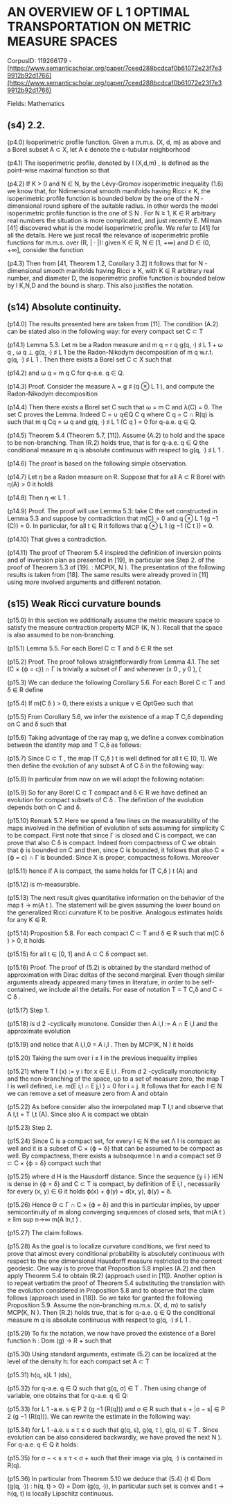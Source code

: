 # AN OVERVIEW OF L 1 OPTIMAL TRANSPORTATION ON METRIC MEASURE SPACES

CorpusID: 119266179 - [https://www.semanticscholar.org/paper/7ceed288bcdcaf0b61072e23f7e39912b92d1766](https://www.semanticscholar.org/paper/7ceed288bcdcaf0b61072e23f7e39912b92d1766)

Fields: Mathematics

## (s4) 2.2.
(p4.0) Isoperimetric profile function. Given a m.m.s. (X, d, m) as above and a Borel subset A ⊂ X, let A ε denote the ε-tubular neighborhood

(p4.1) The isoperimetric profile, denoted by I (X,d,m) , is defined as the point-wise maximal function so that

(p4.2) If K > 0 and N ∈ N, by the Lévy-Gromov isoperimetric inequality (1.6) we know that, for Ndimensional smooth manifolds having Ricci ≥ K, the isoperimetric profile function is bounded below by the one of the N -dimensional round sphere of the suitable radius. In other words the model isoperimetric profile function is the one of S N . For N ≥ 1, K ∈ R arbitrary real numbers the situation is more complicated, and just recently E. Milman [41] discovered what is the model isoperimetric profile. We refer to [41] for all the details. Here we just recall the relevance of isoperimetric profile functions for m.m.s. over (R, | · |): given K ∈ R, N ∈ [1, +∞) and D ∈ (0, +∞], consider the function

(p4.3) Then from [41, Theorem 1.2, Corollary 3.2] it follows that for N -dimensional smooth manifolds having Ricci ≥ K, with K ∈ R arbitrary real number, and diameter D, the isoperimetric profile function is bounded below by I K,N,D and the bound is sharp. This also justifies the notation.
## (s14) Absolute continuity.
(p14.0) The results presented here are taken from [11]. The condition (A.2) can be stated also in the following way: for every compact set C ⊂ T

(p14.1) Lemma 5.3. Let m be a Radon measure and m q = r q g(q, ·) ♯ L 1 + ω q , ω q ⊥ g(q, ·) ♯ L 1 be the Radon-Nikodym decomposition of m q w.r.t. g(q, ·) ♯ L 1 . Then there exists a Borel set C ⊂ X such that

(p14.2) and ω q = m q C for q-a.e. q ∈ Q.

(p14.3) Proof. Consider the measure λ = g ♯ (q ⊗ L 1 ), and compute the Radon-Nikodym decomposition

(p14.4) Then there exists a Borel set C such that ω = m C and λ(C) = 0. The set C proves the Lemma. Indeed C = ∪ q∈Q C q where C q = C ∩ R(q) is such that m q Cq = ω q and g(q, ·) ♯ L 1 (C q ) = 0 for q-a.e. q ∈ Q.

(p14.5) Theorem 5.4 (Theorem 5.7, [11]). Assume (A.2) to hold and the space to be non-branching. Then (R.2) holds true, that is for q-a.e. q ∈ Q the conditional measure m q is absolute continuous with respect to g(q, ·) ♯ L 1 .

(p14.6) The proof is based on the following simple observation.

(p14.7) Let η be a Radon measure on R. Suppose that for all A ⊂ R Borel with η(A) > 0 it holdŝ

(p14.8) Then η ≪ L 1 .

(p14.9) Proof. The proof will use Lemma 5.3: take C the set constructed in Lemma 5.3 and suppose by contradiction that m(C) > 0 and q ⊗ L 1 (g −1 (C)) = 0. In particular, for all t ∈ R it follows that q ⊗ L 1 (g −1 (C t )) = 0.

(p14.10) That gives a contradiction.

(p14.11) The proof of Theorem 5.4 inspired the definition of inversion points and of inversion plan as presented in [19], in particular see Step 2. of the proof of Theorem 5.3 of [19]. : MCP(K, N ). The presentation of the following results is taken from [18]. The same results were already proved in [11] using more involved arguments and different notation.
## (s15) Weak Ricci curvature bounds
(p15.0) In this section we additionally assume the metric measure space to satisfy the measure contraction property MCP (K, N ). Recall that the space is also assumed to be non-branching.

(p15.1) Lemma 5.5. For each Borel C ⊂ T and δ ∈ R the set

(p15.2) Proof. The proof follows straightforwardly from Lemma 4.1. The set (C × {ϕ = c}) ∩ Γ is trivially a subset of Γ and whenever (x 0 , y 0 ), (

(p15.3) We can deduce the following Corollary 5.6. For each Borel C ⊂ T and δ ∈ R define

(p15.4) If m(C δ ) > 0, there exists a unique ν ∈ OptGeo such that

(p15.5) From Corollary 5.6, we infer the existence of a map T C,δ depending on C and δ such that

(p15.6) Taking advantage of the ray map g, we define a convex combination between the identity map and T C,δ as follows:

(p15.7) Since C ⊂ T , the map (T C,δ ) t is well defined for all t ∈ [0, 1]. We then define the evolution of any subset A of C δ in the following way:

(p15.8) In particular from now on we will adopt the following notation:

(p15.9) So for any Borel C ⊂ T compact and δ ∈ R we have defined an evolution for compact subsets of C δ . The definition of the evolution depends both on C and δ.

(p15.10) Remark 5.7. Here we spend a few lines on the measurability of the maps involved in the definition of evolution of sets assuming for simplicity C to be compact. First note that since Γ is closed and C is compact, we can prove that also C δ is compact. Indeed from compactness of C we obtain that ϕ is bounded on C and then, since C is bounded, it follows that also C × {ϕ = c} ∩ Γ is bounded. Since X is proper, compactness follows. Moreover

(p15.11) hence if A is compact, the same holds for (T C,δ ) t (A) and

(p15.12) is m-measurable.

(p15.13) The next result gives quantitative information on the behavior of the map t → m(A t ). The statement will be given assuming the lower bound on the generalized Ricci curvature K to be positive. Analogous estimates holds for any K ∈ R.

(p15.14) Proposition 5.8. For each compact C ⊂ T and δ ∈ R such that m(C δ ) > 0, it holds

(p15.15) for all t ∈ [0, 1] and A ⊂ C δ compact set.

(p15.16) Proof. The proof of (5.2) is obtained by the standard method of approximation with Dirac deltas of the second marginal. Even though similar arguments already appeared many times in literature, in order to be self-contained, we include all the details. For ease of notation T = T C,δ and C = C δ .

(p15.17) Step 1. 

(p15.18) is d 2 -cyclically monotone. Consider then A i,I := A ∩ E i,I and the approximate evolution

(p15.19) and notice that A i,I,0 = A i,I . Then by MCP(K, N ) it holds

(p15.20) Taking the sum over i ≤ I in the previous inequality implies

(p15.21) where T I (x) := y i for x ∈ E i,I . From d 2 -cyclically monotonicity and the non-branching of the space, up to a set of measure zero, the map T I is well defined, i.e. m(E i,I ∩ E j,I ) = 0 for i = j. It follows that for each I ∈ N we can remove a set of measure zero from A and obtain

(p15.22) As before consider also the interpolated map T I,t and observe that A I,t = T I,t (A). Since also A is compact we obtain

(p15.23) Step 2.

(p15.24) Since C is a compact set, for every I ∈ N the set Λ I is compact as well and it is a subset of C × {ϕ = δ} that can be assumed to be compact as well. By compactness, there exists a subsequence I n and a compact set Θ ⊂ C × {ϕ = δ} compact such that

(p15.25) where d H is the Hausdorff distance. Since the sequence {y i } i∈N is dense in {ϕ = δ} and C ⊂ T is compact, by definition of E i,I , necessarily for every (x, y) ∈ Θ it holds ϕ(x) + ϕ(y) = d(x, y), ϕ(y) = δ.

(p15.26) Hence Θ ⊂ Γ ∩ C × {ϕ = δ} and this in particular implies, by upper semicontinuity of m along converging sequences of closed sets, that m(A t ) ≥ lim sup n→∞ m(A In,t ) .

(p15.27) The claim follows.

(p15.28) As the goal is to localize curvature conditions, we first need to prove that almost every conditional probability is absolutely continuous with respect to the one dimensional Hausdorff measure restricted to the correct geodesic. One way is to prove that Proposition 5.8 implies (A.2) and then apply Theorem 5.4 to obtain (R.2) (approach used in [11]). Another option is to repeat verbatim the proof of Theorem 5.4 substituting the translation with the evolution considered in Proposition 5.8 and to observe that the claim follows (approach used in [18]). So we take for granted the following Proposition 5.9. Assume the non-branching m.m.s. (X, d, m) to satisfy MCP(K, N ). Then (R.2) holds true, that is for q-a.e. q ∈ Q the conditional measure m q is absolute continuous with respect to g(q, ·) ♯ L 1 .

(p15.29) To fix the notation, we now have proved the existence of a Borel function h : Dom (g) → R + such that

(p15.30) Using standard arguments, estimate (5.2) can be localized at the level of the density h: for each compact set A ⊂ T

(p15.31) h(q, s)L 1 (ds),

(p15.32) for q-a.e. q ∈ Q such that g(q, σ) ∈ T . Then using change of variable, one obtains that for q-a.e. q ∈ Q:

(p15.33) for L 1 -a.e. s ∈ P 2 (g −1 (R(q))) and σ ∈ R such that s + |σ − s| ∈ P 2 (g −1 (R(q))). We can rewrite the estimate in the following way:

(p15.34) for L 1 -a.e. s ≤ τ ≤ σ such that g(q, s), g(q, τ ), g(q, σ) ∈ T . Since evolution can be also considered backwardly, we have proved the next  N ). For q-a.e. q ∈ Q it holds:

(p15.35) for σ − < s ≤ τ < σ + such that their image via g(q, ·) is contained in R(q).

(p15.36) In particular from Theorem 5.10 we deduce that (5.4) {t ∈ Dom (g(q, ·)) : h(q, t) > 0} = Dom (g(q, ·)), in particular such set is convex and t → h(q, t) is locally Lipschitz continuous.
